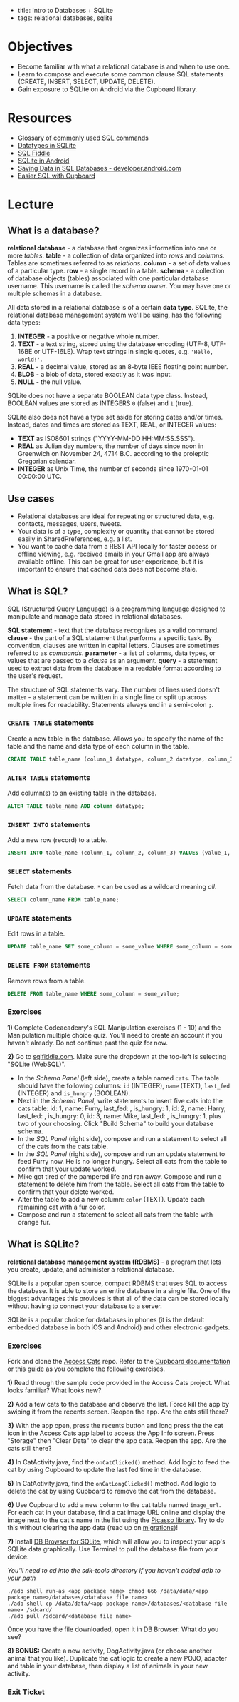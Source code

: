- title: Intro to Databases + SQLite
- tags: relational databases, sqlite

# Objectives

- Become familiar with what a relational database is and when to use one.
- Learn to compose and execute some common clause SQL statements (CREATE, INSERT, SELECT, UPDATE, DELETE).
- Gain exposure to SQLite on Android via the Cupboard library.

# Resources

- [Glossary of commonly used SQL commands](https://www.codecademy.com/articles/sql-commands)
- [Datatypes in SQLite](https://www.sqlite.org/datatype3.html)
- [SQL Fiddle](http://sqlfiddle.com/#!5)
- [SQLite in Android](http://www.grokkingandroid.com/sqlite-in-android/)
- [Saving Data in SQL Databases - developer.android.com](https://developer.android.com/training/basics/data-storage/databases.html)
- [Easier SQL with Cupboard](https://guides.codepath.com/android/Easier-SQL-with-Cupboard)

# Lecture

## What is a database?

**relational database** - a database that organizes information into one or more *tables*.
**table** - a collection of data organized into *rows* and *columns*. Tables are sometimes referred to as *relations*.
**column** - a set of data values of a particular type.
**row** - a single record in a table.
**schema** - a collection of database objects (tables) associated with one particular database username. This username is called the *schema owner*. You may have one or multiple schemas in a database.

All data stored in a relational database is of a certain **data type**. SQLite, the relational database management system we'll be using, has the following data types:

1. **INTEGER** - a positive or negative whole number.
2. **TEXT** - a text string, stored using the database encoding (UTF-8, UTF-16BE or UTF-16LE). Wrap text strings in single quotes, e.g. `'Hello, world!'`.
3. **REAL** - a decimal value, stored as an 8-byte IEEE floating point number.
4. **BLOB** - a blob of data, stored exactly as it was input.
5. **NULL** - the null value.

SQLite does not have a separate BOOLEAN data type class. Instead, BOOLEAN values are stored as INTEGERS `0` (false) and `1` (true).

SQLite also does not have a type set aside for storing dates and/or times. Instead, dates and times are stored as TEXT, REAL, or INTEGER values:

- **TEXT** as ISO8601 strings ("YYYY-MM-DD HH:MM:SS.SSS").
- **REAL** as Julian day numbers, the number of days since noon in Greenwich on November 24, 4714 B.C. according to the proleptic Gregorian calendar.
- **INTEGER** as Unix Time, the number of seconds since 1970-01-01 00:00:00 UTC.

## Use cases

- Relational databases are ideal for repeating or structured data, e.g. contacts, messages, users, tweets.
- Your data is of a type, complexity or quantity that cannot be stored easily in SharedPreferences, e.g. a list.
- You want to cache data from a REST API locally for faster access or offline viewing, e.g. received emails in your Gmail app are always available offline. This can be great for user experience, but it is important to ensure that cached data does not become stale.

## What is SQL?

SQL (Structured Query Language) is a programming language designed to manipulate and manage data stored in relational databases.

**SQL statement** - text that the database recognizes as a valid command.
**clause** - the part of a SQL statement that performs a specific task. By convention, clauses are written in capital letters. Clauses are sometimes referred to as *commands*.
**parameter** - a list of columns, data types, or values that are passed to a *clause* as an argument.
**query** -  a statement used to extract data from the database in a readable format according to the user's request. 

The structure of SQL statements vary. The number of lines used doesn't matter - a statement can be written in a single line or split up across multiple lines for readability. Statements always end in a semi-colon `;`.

### `CREATE TABLE` statements

Create a new table in the database. Allows you to specify the name of the table and the name and data type of each column in the table.

```SQL
CREATE TABLE table_name (column_1 datatype, column_2 datatype, column_3 datatype);
```

### `ALTER TABLE` statements

Add column(s) to an existing table in the database.

```SQL
ALTER TABLE table_name ADD column datatype;
```

### `INSERT INTO` statements

Add a new row (record) to a table.

```SQL
INSERT INTO table_name (column_1, column_2, column_3) VALUES (value_1, value_2, value_3);
```

### `SELECT` statements

Fetch data from the database. `*` can be used as a wildcard meaning *all*.

```sql
SELECT column_name FROM table_name;
```

### `UPDATE` statements

Edit rows in a table.

```sql
UPDATE table_name SET some_column = some_value WHERE some_column = some_value;
```

### `DELETE FROM` statements

Remove rows from a table.

```sql
DELETE FROM table_name WHERE some_column = some_value;
```

### Exercises

**1)** Complete Codeacademy's SQL Manipulation exercises (1 - 10) and the Manipulation multiple choice quiz. You'll need to create an account if you haven't already. Do not continue past the quiz for now.

**2)** Go to [sqlfiddle.com](http://sqlfiddle.com/#!5/). Make sure the dropdown at the top-left is selecting "SQLite (WebSQL)".
- In the *Schema Panel* (left side), create a table named `cats`. The table should have the following columns: `id` (INTEGER), `name` (TEXT), `last_fed` (INTEGER) and `is_hungry` (BOOLEAN).
- Next in the *Schema Panel*, write statements to insert five cats into the cats table: id: 1, name: Furry, last_fed: , is_hungry: 1, id: 2, name: Harry, last_fed: , is_hungry: 0, id: 3, name: Mike, last_fed: , is_hungry: 1, plus two of your choosing. Click "Build Schema" to build your database schema.
- In the *SQL Panel* (right side), compose and run a statement to select all of the cats from the cats table.
- In the *SQL Panel* (right side), compose and run an update statement to feed Furry now. He is no longer hungry. Select all cats from the table to confirm that your update worked.
- Mike got tired of the pampered life and ran away. Compose and run a statement to delete him from the table. Select all cats from the table to confirm that your delete worked.
- Alter the table to add a new column: `color` (TEXT). Update each remaining cat with a fur color.
- Compose and run a statement to select all cats from the table with orange fur.

## What is SQLite?

**relational database management system (RDBMS)** - a program that lets you create, update, and administer a relational database. 

SQLite is a popular open source, compact RDBMS that uses SQL to access the database. It is able to store an entire database in a single file. One of the biggest advantages this provides is that all of the data can be stored locally without having to connect your database to a server.

SQLite is a popular choice for databases in phones (it is the default embedded database in both iOS and Android) and other electronic gadgets. 

### Exercises

Fork and clone the [Access Cats](https://github.com/ramonaharrison/AccessCats) repo. Refer to the [Cupboard documentation](https://bitbucket.org/littlerobots/cupboard/wiki/withDatabase) or this [guide](https://guides.codepath.com/android/Easier-SQL-with-Cupboard) as you complete the following exercises.

**1)** Read through the sample code provided in the Access Cats project. What looks familiar? What looks new?

**2)** Add a few cats to the database and observe the list. Force kill the app by swiping it from the recents screen. Reopen the app. Are the cats still there?

**3)** With the app open, press the recents button and long press the the cat icon in the Access Cats app label to access the App Info screen. Press "Storage" then "Clear Data" to clear the app data. Reopen the app. Are the cats still there?

**4)** In CatActivity.java, find the `onCatClicked()` method. Add logic to feed the cat by using Cupboard to update the last fed time in the database.

**5)** In CatActivity.java, find the `onCatLongClicked()` method. Add logic to delete the cat by using Cupboard to remove the cat from the database.

**6)** Use Cupboard to add a new column to the cat table named `image_url`. For each cat in your database, find a cat image URL online and display the image next to the cat's name in the list using the [Picasso library](https://github.com/square/picasso). Try to do this without clearing the app data (read up on [migrations](https://guides.codepath.com/android/Easier-SQL-with-Cupboard#migrations))!

**7)** Install [DB Browser for SQLite](http://sqlitebrowser.org/), which will allow you to inspect your app's SQLite data graphically. Use Terminal to pull the database file from your device:

*You'll need to cd into the sdk-tools directory if you haven't added adb to your path*

```
./adb shell run-as <app package name> chmod 666 /data/data/<app package name>/databases/<database file name>
./adb shell cp /data/data/<app package name>/databases/<database file name> /sdcard/
./adb pull /sdcard/<database file name>
```

Once you have the file downloaded, open it in DB Browser. What do you see?

**8) BONUS:** Create a new activity, DogActivity.java (or choose another animal that you like). Duplicate the cat logic to create a new POJO, adapter and table in your database, then display a list of animals in your new activity.

### Exit Ticket
